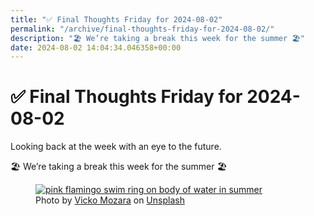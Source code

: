 ```yaml
---
title: "✅ Final Thoughts Friday for 2024-08-02"
permalink: "/archive/final-thoughts-friday-for-2024-08-02/"
description: "🏖️ We’re taking a break this week for the summer 🏖️"
date: 2024-08-02 14:04:34.046358+00:00
---
```


<!-- buttondown-editor-mode: plaintext --><h1><span style="color: rgb(0, 0, 0)">✅ </span>Final Thoughts Friday for 2024-08-02</h1><p>Looking back at the week with an eye to the future.</p><p>🏖️ We’re taking a break this week for the summer 🏖️</p><figure><a href="https://unsplash.com/@vicko?utm_source=Buttondown&amp;utm_medium=referral" target="_blank" rel="noopener noreferrer"><img src="https://images.unsplash.com/photo-1501426026826-31c667bdf23d?crop=entropy&amp;cs=tinysrgb&amp;fit=max&amp;fm=jpg&amp;ixid=M3w2Mjg2OTV8MHwxfHNlYXJjaHwxfHx2YWNhdGlvbnxlbnwwfHx8fDE3MjE3NzIzNDN8MA&amp;ixlib=rb-4.0.3&amp;q=80&amp;w=1080" alt="pink flamingo swim ring on body of water in summer" draggable="false" contenteditable="false"></a><figcaption>Photo by <a target="_blank" rel="noopener noreferrer nofollow" href="https://unsplash.com/@vicko?utm_source=Buttondown&amp;utm_medium=referral">Vicko Mozara</a> on <a target="_blank" rel="noopener noreferrer nofollow" href="https://unsplash.com/?utm_source=Buttondown&amp;utm_medium=referral">Unsplash</a></figcaption></figure>